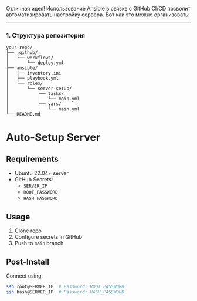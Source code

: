 
Отличная идея! Использование Ansible в связке с GitHub CI/CD позволит автоматизировать настройку сервера. Вот как это можно организовать:

---

### 1. Структура репозитория
```
your-repo/
├── .github/
│   └── workflows/
│       └── deploy.yml
├── ansible/
│   ├── inventory.ini
│   ├── playbook.yml
│   └── roles/
│       └── server-setup/
│           ├── tasks/
│           │   └── main.yml
│           └── vars/
│               └── main.yml
└── README.md
```

# Auto-Setup Server

## Requirements
- Ubuntu 22.04+ server
- GitHub Secrets:
  - `SERVER_IP`
  - `ROOT_PASSWORD`
  - `HASH_PASSWORD`

## Usage
1. Clone repo
2. Configure secrets in GitHub
3. Push to `main` branch

## Post-Install
Connect using:
```bash
ssh root@SERVER_IP  # Password: ROOT_PASSWORD
ssh hash@SERVER_IP  # Password: HASH_PASSWORD
```
